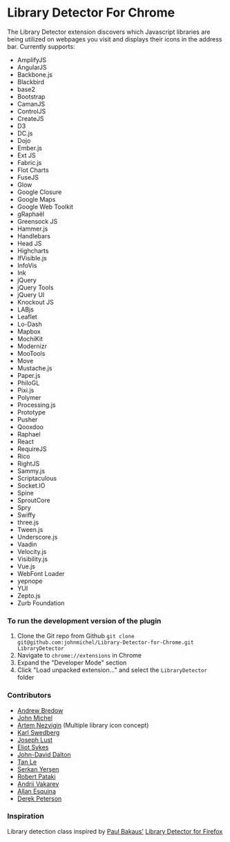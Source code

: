 Library Detector For Chrome
===========================

The Library Detector extension discovers which Javascript libraries are being
utilized on webpages you visit and displays their icons in the address bar. Currently
supports:

- AmplifyJS
- AngularJS
- Backbone.js
- Blackbird
- base2
- Bootstrap
- CamanJS
- ControlJS
- CreateJS
- D3
- DC.js
- Dojo
- Ember.js
- Ext JS
- Fabric.js
- Flot Charts
- FuseJS
- Glow
- Google Closure
- Google Maps
- Google Web Toolkit
- gRaphaël
- Greensock JS
- Hammer.js
- Handlebars
- Head JS
- Highcharts
- IfVisible.js
- InfoVis
- Ink
- jQuery
- jQuery Tools
- jQuery UI
- Knockout JS
- LABjs
- Leaflet
- Lo-Dash
- Mapbox
- MochiKit
- Modernizr
- MooTools
- Move
- Mustache.js
- Paper.js
- PhiloGL
- Pixi.js
- Polymer
- Processing.js
- Prototype
- Pusher
- Qooxdoo
- Raphael
- React
- RequireJS
- Rico
- RightJS
- Sammy.js
- Scriptaculous
- Socket.IO
- Spine
- SproutCore
- Spry
- Swiffy
- three.js
- Tween.js
- Underscore.js
- Vaadin
- Velocity.js
- Visibility.js
- Vue.js
- WebFont Loader
- yepnope
- YUI
- Zepto.js
- Zurb Foundation


### To run the development version of the plugin
1. Clone the Git repo from Github `git clone git@github.com:johnmichel/Library-Detector-for-Chrome.git LibraryDetector`
2. Navigate to `chrome://extensions` in Chrome
3. Expand the "Developer Mode" section
4. Click "Load unpacked extension..." and select the `LibraryDetector` folder

### Contributors
- [Andrew Bredow](http://andrewbredow.com)
- [John Michel](http://cowbird.org)
- [Artem Nezvigin](http://artnez.com) (Multiple library icon concept)
- [Karl Swedberg](http://www.learningjquery.com/)
- [Joseph Lust](http://www.lustforge.com/)
- [Eliot Sykes](http://www.webdevbreak.com/)
- [John-David Dalton](http://allyoucanleet.com/)
- [Tan Le](https://github.com/tancnle)
- [Serkan Yerşen](http://serkan.io/)
- [Robert Pataki](https://github.com/robertpataki)
- [Andrii Vakarev](https://github.com/avakarev)
- [Allan Esquina](https://github.com/allanesquina)
- [Derek Peterson](http://www.derekpetey.com/)

### Inspiration
Library detection class inspired by [Paul Bakaus'](http://paulbakaus.com/) [Library Detector for Firefox](https://addons.mozilla.org/en-us/firefox/addon/library-detector/)
